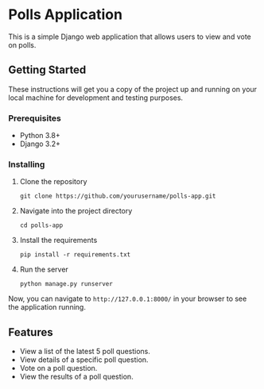 # Polls Application

This is a simple Django web application that allows users to view and vote on polls.

## Getting Started

These instructions will get you a copy of the project up and running on your local machine for development and testing purposes.

### Prerequisites

- Python 3.8+
- Django 3.2+

### Installing

1. Clone the repository
    ```
    git clone https://github.com/yourusername/polls-app.git
    ```

2. Navigate into the project directory
    ```
    cd polls-app
    ```

3. Install the requirements
    ```
    pip install -r requirements.txt
    ```

4. Run the server
    ```
    python manage.py runserver
    ```

Now, you can navigate to `http://127.0.0.1:8000/` in your browser to see the application running.

## Features

- View a list of the latest 5 poll questions.
- View details of a specific poll question.
- Vote on a poll question.
- View the results of a poll question.
